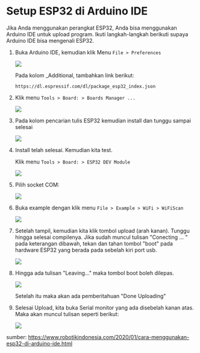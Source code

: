 # Setup ESP32 di Arduino IDE

Jika Anda menggunakan perangkat ESP32, Anda bisa menggunakan Arduino IDE untuk upload program. Ikuti langkah-langkah berikuti supaya Arduino IDE bisa mengenali ESP32.

1. Buka Arduino IDE, kemudian klik Menu `File > Preferences`
   
   ![](res/setup-esp-1.png)

   Pada kolom _Additional, tambahkan link berikut:
   ```
   https://dl.espressif.com/dl/package_esp32_index.json
   ```

2. Klik menu `Tools > Board: > Boards Manager ...`

   ![](res/setup-esp-2.png)

3. Pada kolom pencarian tulis ESP32 kemudian install dan tunggu sampai selesai

   ![](res/setup-esp-3.png)

4. Install telah selesai. Kemudian kita test.
   
   Klik menu `Tools > Board: > ESP32 DEV Module`

   ![](res/setup-esp-4.png)

5. Pilih socket COM:

   ![](res/setup-esp-5.png)

6. Buka example dengan klik menu `File > Example > WiFi > WiFiScan`

   ![](res/setup-esp-6.png)

7. Setelah tampil, kemudian kita klik tombol upload (arah kanan). Tunggu hingga selesai compilenya. Jika sudah muncul tulisan "Conecting ... " pada keterangan dibawah, tekan dan tahan tombol "boot" pada hardware ESP32 yang berada pada sebelah kiri port usb.

   ![](res/setup-esp-7.png)

8. Hingga ada tulisan "Leaving..." maka tombol boot boleh dilepas.

   ![](res/setup-esp-8.png)

   Setelah itu maka akan ada pemberitahuan "Done Uploading"


9. Selesai Upload, kita buka Serial monitor yang ada disebelah kanan atas. Maka akan muncul tulisan seperti berikut:

   ![](res/setup-esp-9.png)

sumber:
https://www.robotikindonesia.com/2020/01/cara-menggunakan-esp32-di-arduino-ide.html